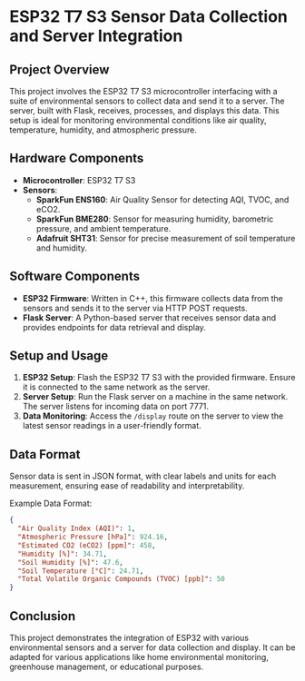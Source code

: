 # ESP32 T7 S3 Sensor Data Collection and Server Integration

## Project Overview

This project involves the ESP32 T7 S3 microcontroller interfacing with a suite of environmental sensors to collect data and send it to a server. The server, built with Flask, receives, processes, and displays this data. This setup is ideal for monitoring environmental conditions like air quality, temperature, humidity, and atmospheric pressure.

## Hardware Components

- **Microcontroller**: ESP32 T7 S3
- **Sensors**:
  - **SparkFun ENS160**: Air Quality Sensor for detecting AQI, TVOC, and eCO2.
  - **SparkFun BME280**: Sensor for measuring humidity, barometric pressure, and ambient temperature.
  - **Adafruit SHT31**: Sensor for precise measurement of soil temperature and humidity.

## Software Components

- **ESP32 Firmware**: Written in C++, this firmware collects data from the sensors and sends it to the server via HTTP POST requests.
- **Flask Server**: A Python-based server that receives sensor data and provides endpoints for data retrieval and display.

## Setup and Usage

1. **ESP32 Setup**: Flash the ESP32 T7 S3 with the provided firmware. Ensure it is connected to the same network as the server.
2. **Server Setup**: Run the Flask server on a machine in the same network. The server listens for incoming data on port 7771.
3. **Data Monitoring**: Access the `/display` route on the server to view the latest sensor readings in a user-friendly format.

## Data Format

Sensor data is sent in JSON format, with clear labels and units for each measurement, ensuring ease of readability and interpretability.

Example Data Format:

```json
{
  "Air Quality Index (AQI)": 1,
  "Atmospheric Pressure [hPa]": 924.16,
  "Estimated CO2 (eCO2) [ppm]": 458,
  "Humidity [%]": 34.71,
  "Soil Humidity [%]": 47.6,
  "Soil Temperature [°C]": 24.71,
  "Total Volatile Organic Compounds (TVOC) [ppb]": 50
}
```

## Conclusion

This project demonstrates the integration of ESP32 with various environmental sensors and a server for data collection and display. It can be adapted for various applications like home environmental monitoring, greenhouse management, or educational purposes.
